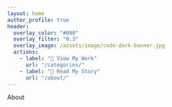 ```yaml
---
layout: home
author_profile: true
header:
  overlay_color: "#000"
  overlay_filter: "0.3"
  overlay_image: /assets/image/code-dark-banner.jpg
  actions:
    - label: "🚀 View My Work"
      url: "/categories/"
    - label: "📜 Read My Story"
      url: "/about/"
---
```



About